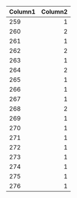 | Column1 | Column2 |
|:--------|--------:|
|     259 |       1 |
|     260 |       2 |
|     261 |       1 |
|     262 |       2 |
|     263 |       1 |
|     264 |       2 |
|     265 |       1 |
|     266 |       1 |
|     267 |       1 |
|     268 |       2 |
|     269 |       1 |
|     270 |       1 |
|     271 |       1 |
|     272 |       1 |
|     273 |       1 |
|     274 |       1 |
|     275 |       1 |
|     276 |       1 |
